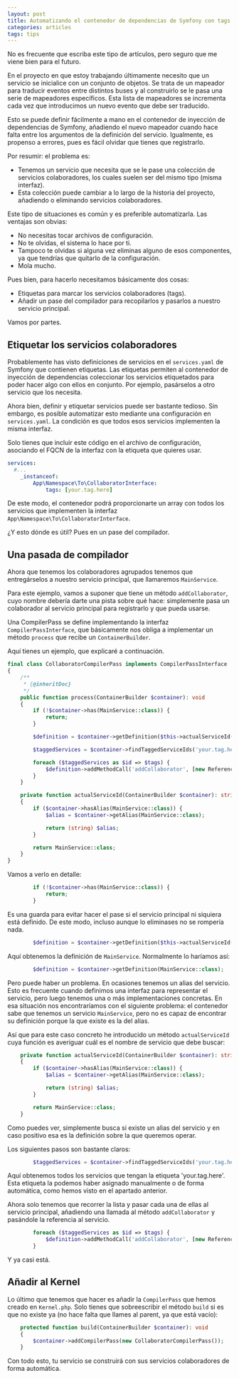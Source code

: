 ```yaml
---
layout: post
title: Automatizando el contenedor de dependencias de Symfony con tags y CompilerPass
categories: articles
tags: tips
---
```


No es frecuente que escriba este tipo de artículos, pero seguro que me viene bien para el futuro.

En el proyecto en que estoy trabajando últimamente necesito que un servicio se inicialice con un conjunto de objetos. Se trata de un mapeador para traducir eventos entre distintos buses y al construirlo se le pasa una serie de mapeadores específicos. Esta lista de mapeadores se incrementa cada vez que introducimos un nuevo evento que debe ser traducido.

Esto se puede definir fácilmente a mano en el contenedor de inyección de dependencias de Symfony, añadiendo el nuevo mapeador cuando hace falta entre los argumentos de la definición del servicio. Igualmente, es propenso a errores, pues es fácil olvidar que tienes que registrarlo.

Por resumir: el problema es:

* Tenemos un servicio que necesita que se le pase una colección de servicios colaboradores, los cuales suelen ser del mismo tipo (misma interfaz).
* Esta colección puede cambiar a lo largo de la historia del proyecto, añadiendo o eliminando servicios colaboradores.

Este tipo de situaciones es común y es preferible automatizarla. Las ventajas son obvias:

* No necesitas tocar archivos de configuración.
* No te olvidas, el sistema lo hace por ti.
* Tampoco te olvidas si alguna vez eliminas alguno de esos componentes, ya que tendrías que quitarlo de la configuración.
* Mola mucho.

Pues bien, para hacerlo necesitamos básicamente dos cosas:

* Etiquetas para marcar los servicios colaboradores (tags).
* Añadir un pase del compilador para recopilarlos y pasarlos a nuestro servicio principal.

Vamos por partes.

## Etiquetar los servicios colaboradores

Probablemente has visto definiciones de servicios en el `services.yaml` de Symfony que contienen etiquetas. Las etiquetas permiten al contenedor de inyección de dependencias coleccionar los servicios etiquetados para poder hacer algo con ellos en conjunto. Por ejemplo, pasárselos a otro servicio que los necesita.

Ahora bien, definir y etiquetar servicios puede ser bastante tedioso. Sin embargo, es posible automatizar esto mediante una configuración en `services.yaml`. La condición es que todos esos servicios implementen la misma interfaz.

Solo tienes que incluir este código en el archivo de configuración, asociando el FQCN de la interfaz con la etiqueta que quieres usar.

```yaml
services:
  #...
    _instanceof:
        App\Namespace\To\CollaboratorInterface:
            tags: [your.tag.here]
```

De este modo, el contenedor podrá proporcionarte un array con todos los servicios que implementen la interfaz `App\Namespace\To\CollaboratorInterface`.

¿Y esto dónde es útil? Pues en un pase del compilador.

## Una pasada de compilador

Ahora que tenemos los colaboradores agrupados tenemos que entregárselos a nuestro servicio principal, que llamaremos `MainService`.

Para este ejemplo, vamos a suponer que tiene un método `addCollaborator`, cuyo nombre debería darte una pista sobre qué hace: simplemente pasa un colaborador al servicio principal para registrarlo y que pueda usarse.

Una CompilerPass se define implementando la interfaz `CompilerPassInterface`, que básicamente nos obliga a implementar un método `process` que recibe un `ContainerBuilder`. 

Aquí tienes un ejemplo, que explicaré a continuación.

```php
final class CollaboratorCompilerPass implements CompilerPassInterface
{
    /**
     * {@inheritDoc}
     */
    public function process(ContainerBuilder $container): void
    {
        if (!$container->has(MainService::class)) {
            return;
        }

        $definition = $container->getDefinition($this->actualServiceId($container));

        $taggedServices = $container->findTaggedServiceIds('your.tag.here');

        foreach ($taggedServices as $id => $tags) {
            $definition->addMethodCall('addCollaborator', [new Reference($id)]);
        }
    }

    private function actualServiceId(ContainerBuilder $container): string
    {
        if ($container->hasAlias(MainService::class)) {
            $alias = $container->getAlias(MainService::class);

            return (string) $alias;
        }

        return MainService::class;
    }
}
```

Vamos a verlo en detalle:

```php
        if (!$container->has(MainService::class)) {
            return;
        }
```

Es una guarda para evitar hacer el pase si el servicio principal ni siquiera está definido. De este modo, incluso aunque lo eliminases no se rompería nada.

```php
        $definition = $container->getDefinition($this->actualServiceId($container));
```

Aquí obtenemos la definición de `MainService`. Normalmente lo haríamos así:

```php
        $definition = $container->getDefinition(MainService::class);
```

Pero puede haber un problema. En ocasiones tenemos un alias del servicio. Esto es frecuente cuando definimos una interfaz para representar el servicio, pero luego tenemos una o más implementaciones concretas. En esa situación nos encontraríamos con el siguiente problema: el contenedor sabe que tenemos un servicio `MainService`, pero no es capaz de encontrar su definición porque la que existe es la del alias.

Así que para este caso concreto he introducido un método `actualServiceId` cuya función es averiguar cuál es el nombre de servicio que debe buscar:

```php
    private function actualServiceId(ContainerBuilder $container): string
    {
        if ($container->hasAlias(MainService::class)) {
            $alias = $container->getAlias(MainService::class);

            return (string) $alias;
        }

        return MainService::class;
    }
```

Como puedes ver, simplemente busca si existe un alias del servicio y en caso positivo esa es la definición sobre la que queremos operar.

Los siguientes pasos son bastante claros:

```php
        $taggedServices = $container->findTaggedServiceIds('your.tag.here');
```

Aquí obtenemos todos los servicios que tengan la etiqueta 'your.tag.here'. Esta etiqueta la podemos haber asignado manualmente o de forma automática, como hemos visto en el apartado anterior.

Ahora solo tenemos que recorrer la lista y pasar cada una de ellas al servicio principal, añadiendo una llamada al método `addCollaborator` y pasándole la referencia al servicio.

```php
        foreach ($taggedServices as $id => $tags) {
            $definition->addMethodCall('addCollaborator', [new Reference($id)]);
        }
```

Y ya casi está.

## Añadir al Kernel

Lo último que tenemos que hacer es añadir la `CompilerPass` que hemos creado en `Kernel.php`. Solo tienes que sobreescribir el método `build` si es que no existe ya (no hace falta que llames al parent, ya que está vacío):

```php
    protected function build(ContainerBuilder $container): void
    {
        $container->addCompilerPass(new CollaboratorCompilerPass());
    }
```

Con todo esto, tu servicio se construirá con sus servicios colaboradores de forma automática. 
